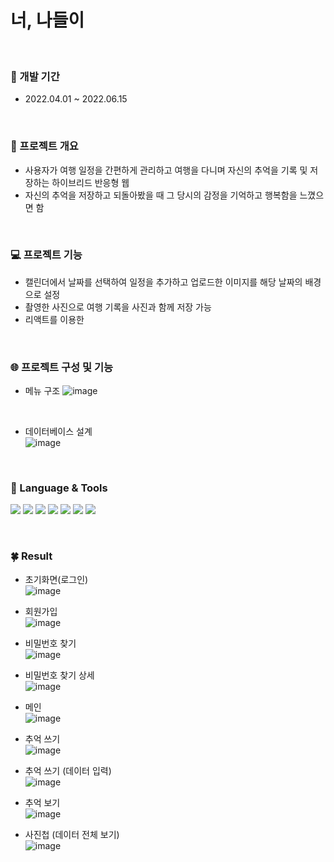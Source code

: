 # 너, 나들이
<br/>

### 📆 개발 기간
- 2022.04.01 ~ 2022.06.15

<br/>

### 📑 프로젝트 개요
- 사용자가 여행 일정을 간편하게 관리하고 여행을 다니며 자신의 추억을 기록 및 저장하는 하이브리드 반응형 웹
- 자신의 추억을 저장하고 되돌아봤을 때 그 당시의 감정을 기억하고 행복함을 느꼈으면 함

<br/>

### 💻 프로젝트 기능
- 캘린더에서 날짜를 선택하여 일정을 추가하고 업로드한 이미지를 해당 날짜의 배경으로 설정
- 촬영한 사진으로 여행 기록을 사진과 함께 저장 가능
- 리액트를 이용한 

<br/>

### 🌐 프로젝트 구성 및 기능
- 메뉴 구조
![image](https://user-images.githubusercontent.com/81798918/199839204-7fd897c2-41e9-4fd2-9ee9-be07e65759d7.png)
<br/>

- 데이터베이스 설계 <br/>
![image](https://user-images.githubusercontent.com/81798918/199840024-13704ac5-2596-468a-87f5-c45dc712a782.png )



<br/>

### 👀 Language & Tools

<img src="https://img.shields.io/badge/JavaScript-F7DF1E?style=flat&logo=JavaScript&logoColor=ffffff"/>  <!-- 자바스크립트-->
<img src="https://img.shields.io/badge/CSS-1572B6?style=flat&logo=CSS3&logoColor=ffffff"/>               <!-- CSS -->
<img src="https://img.shields.io/badge/React-61DAFB?style=flat&logo=React&logoColor=ffffff"/>            <!-- React-->
<img src="https://img.shields.io/badge/Node.js-339933?style=flat&logo=Node.js&logoColor=ffffff"/>        <!-- Node.js -->
<img src="https://img.shields.io/badge/MySQL-4479A1?style=flat&logo=MySQL&logoColor=ffffff"/>            <!-- MySQL-->
<img src="https://img.shields.io/badge/GitHub-181717?style=flat&logo=GitHub&logoColor=ffffff"/>                           <!-- GitHub-->
<img src="https://img.shields.io/badge/Visual Studio Code-007ACC?style=flat&logo=Visual Studio Code&logoColor=ffffff"/>   <!-- VSCode-->



<br/>

### 🍀 Result
- 초기화면(로그인)<br/>
![image](https://user-images.githubusercontent.com/81798918/199840194-a6a32cde-d4ab-45ab-bfce-e28a5b8a47d3.png)

- 회원가입 <br/>
![image](https://user-images.githubusercontent.com/81798918/199840225-57f9d69d-fc13-42c5-8237-109ffaf2977a.png)

- 비밀번호 찾기 <br/>
![image](https://user-images.githubusercontent.com/81798918/199840311-1c94ec99-c543-4291-8a75-86284e784b83.png)

- 비밀번호 찾기 상세 <br/>
![image](https://user-images.githubusercontent.com/81798918/199840348-3edfc2d3-d0a5-44a7-a539-2c8393e6e36b.png)

- 메인 <br/>
![image](https://user-images.githubusercontent.com/81798918/199840392-85ea7a73-07fa-42f7-8363-63c16c595100.png)

- 추억 쓰기<br/>
![image](https://user-images.githubusercontent.com/81798918/199840452-d696d24e-81fd-481c-909f-10d9dc7badfb.png)

- 추억 쓰기 (데이터 입력) <br/>
![image](https://user-images.githubusercontent.com/81798918/199840523-8d9422e6-c701-404e-b68c-4a78cde3d137.png)

- 추억 보기 <br/>
![image](https://user-images.githubusercontent.com/81798918/199840553-650708a3-a869-4980-90e1-554878e2c34a.png)

- 사진첩 (데이터 전체 보기) <br/>
![image](https://user-images.githubusercontent.com/81798918/199840594-1045d926-f58b-4950-b699-e0b4bcdbe9a4.png)



